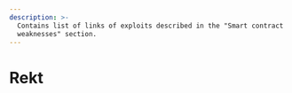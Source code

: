 ```yaml
---
description: >-
  Contains list of links of exploits described in the "Smart contract
  weaknesses" section.
---
```


# Rekt

